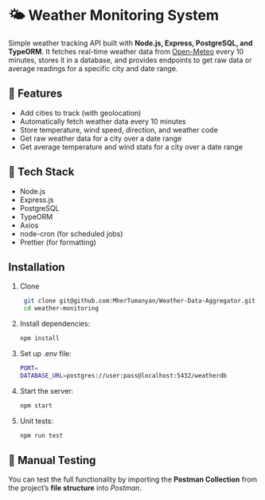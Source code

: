 # 🌤️ Weather Monitoring System
Simple weather tracking API built with **Node.js, Express, PostgreSQL, and TypeORM**. 
It fetches real-time weather data from [Open-Meteo](https://open-meteo.com/) every 10 minutes, stores it in a database, and provides endpoints to get raw data or average readings for a specific city and date range.

## 🚀 Features

- Add cities to track (with geolocation)
- Automatically fetch weather data every 10 minutes
- Store temperature, wind speed, direction, and weather code
- Get raw weather data for a city over a date range
- Get average temperature and wind stats for a city over a date range

## 🧰 Tech Stack

- Node.js
- Express.js
- PostgreSQL
- TypeORM
- Axios
- node-cron (for scheduled jobs)
- Prettier (for formatting)

##  Installation

1. Clone
   ```bash
    git clone git@github.com:MherTumanyan/Weather-Data-Aggregator.git
    cd weather-monitoring

2. Install dependencies:
    ```bash
    npm install

3. Set up .env file:
    ```bash
    PORT=
    DATABASE_URL=postgres://user:pass@localhost:5432/weatherdb

4. Start the server:
    ```bash
    npm start

5. Unit tests:
    ```bash
    npm run test


## 🧪 Manual Testing

You can test the full functionality by importing the **Postman Collection** from the project’s **file structure** into *Postman*.
